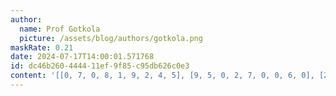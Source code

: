 ```yaml
---
author:
  name: Prof Gotkola
  picture: /assets/blog/authors/gotkola.png
maskRate: 0.21
date: 2024-07-17T14:00:01.571768
id: dc46b260-4444-11ef-9f85-c95db626c0e3
content: '[[0, 7, 0, 8, 1, 9, 2, 4, 5], [9, 5, 0, 2, 7, 0, 0, 6, 0], [2, 8, 4, 5, 6, 3, 7, 9, 1], [8, 0, 0, 3, 9, 0, 6, 1, 4], [4, 1, 0, 6, 2, 0, 9, 5, 7], [6, 0, 7, 1, 0, 5, 8, 2, 3], [0, 4, 8, 0, 3, 2, 1, 7, 6], [7, 6, 9, 4, 8, 1, 5, 3, 2], [0, 3, 2, 7, 5, 6, 0, 8, 9]]'
---
```


